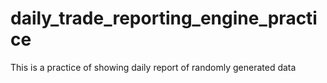 # daily_trade_reporting_engine_practice
This is a practice of showing daily report of randomly generated data
